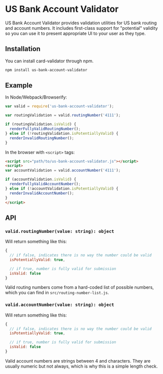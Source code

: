 US Bank Account Validator
=========================

US Bank Account Validator provides validation utilities for US bank routing and account numbers. It includes first-class support for "potential" validity so you can use it to present appropriate UI to your user as they type.

Installation
------------

You can install card-validator through npm.

```sh
npm install us-bank-account-validator
```

Example
-------

In Node/Webpack/Browserify:

```js
var valid = require('us-bank-account-validator');

var routingValidation = valid.routingNumber('4111');

if (routingValidation.isValid) {
  renderFullyValidRoutingNumber();
} else if (!routingValidation.isPotentiallyValid) {
  renderInvalidRoutingNumber();
}
```

In the browser with `<script>` tags:

```html
<script src="path/to/us-bank-account-validator.js"></script>
<script>
var accountValidation = valid.accountNumber('4111');

if (accountValidation.isValid) {
  renderFullyValidAccountNumber();
} else if (!accountValidation.isPotentiallyValid) {
  renderInvalidAccountNumber();
}
</script>
```

API
---

### `valid.routingNumber(value: string): object`

Will return something like this:

```js
{
  // if false, indicates there is no way the number could be valid
  isPotentiallyValid: true,

  // if true, number is fully valid for submission
  isValid: false
}
```

Valid routing numbers come from a hard-coded list of possible numbers, which you can find in `src/routing-number-list.js`.

### `valid.accountNumber(value: string): object`

Will return something like this:

```js
{
  // if false, indicates there is no way the number could be valid
  isPotentiallyValid: true,

  // if true, number is fully valid for submission
  isValid: false
}
```

Valid account numbers are strings between 4 and characters. They are usually numeric but not always, which is why this is a simple length check.
